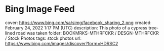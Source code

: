 # Bing Image Feed

cover: https://www.bing.com/sa/simg/facebook_sharing_2.png
created: February 24, 2022 1:17 PM (UTC)
description: This photo of a cypress tree-lined road was taken
folder: BOOKMRKS-MTHRFCKR / DESGN-MTHRFCKR / Stock Photos
tags: stock photos
url: https://www.bing.com/images/discover?form=HDRSC2